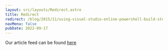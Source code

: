 ```yaml
---
layout: src/layouts/Redirect.astro
title: Redirect
redirect: /blog/2015/11/using-visual-studio-online-powershell-build-step-to-publish-nuget-package/
navMenu: false
pubDate: 2022-09-17
---
```

<div>
Our article feed can be found <a href="/blog/2015/11/using-visual-studio-online-powershell-build-step-to-publish-nuget-package/">here</a>
</div>
